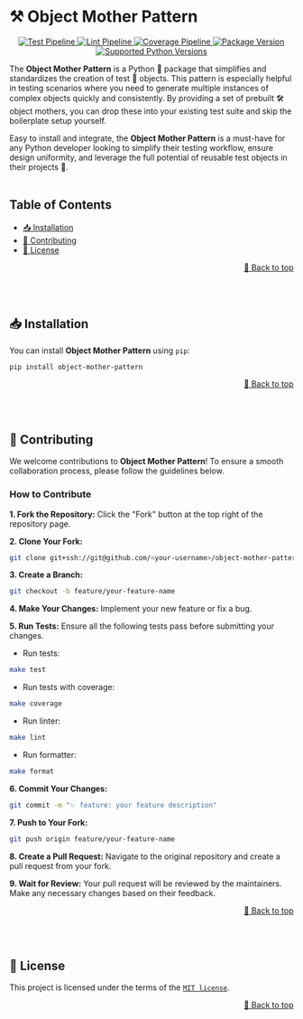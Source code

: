 <a name="readme-top"></a>

# ⚒️ Object Mother Pattern

<p align="center">
    <a href="https://github.com/adriamontoto/object-mother-pattern/actions/workflows/test.yaml?event=push&branch=master" target="_blank">
        <img src="https://github.com/adriamontoto/object-mother-pattern/actions/workflows/test.yaml/badge.svg?event=push&branch=master" alt="Test Pipeline">
    </a>
    <a href="https://github.com/adriamontoto/object-mother-pattern/actions/workflows/lint.yaml?event=push&branch=master" target="_blank">
        <img src="https://github.com/adriamontoto/object-mother-pattern/actions/workflows/lint.yaml/badge.svg?event=push&branch=master" alt="Lint Pipeline">
    </a>
        <a href="https://coverage-badge.samuelcolvin.workers.dev/redirect/adriamontoto/object-mother-pattern" target="_blank">
        <img src="https://coverage-badge.samuelcolvin.workers.dev/adriamontoto/object-mother-pattern.svg" alt="Coverage Pipeline">
    </a>
    <a href="https://pypi.org/project/object-mother-pattern" target="_blank">
        <img src="https://img.shields.io/pypi/v/object-mother-pattern?color=%2334D058&label=pypi%20package" alt="Package Version">
    </a>
    <a href="https://pypi.org/project/object-mother-pattern/" target="_blank">
        <img src="https://img.shields.io/pypi/pyversions/object-mother-pattern.svg?color=%2334D058" alt="Supported Python Versions">
    </a>
</p>

The **Object Mother Pattern** is a Python 🐍 package that simplifies and standardizes the creation of test 🧪 objects. This pattern is especially helpful in testing scenarios where you need to generate multiple instances of complex objects quickly and consistently. By providing a set of prebuilt 🛠️ object mothers, you can drop these into your existing test suite and skip the boilerplate setup yourself.

Easy to install and integrate, the **Object Mother Pattern** is a must-have for any Python developer looking to simplify their testing workflow, ensure design uniformity, and leverage the full potential of reusable test objects in their projects 🚀.
<br><br>

## Table of Contents

- [📥 Installation](#installation)
- [🤝 Contributing](#contributing)
- [🔑 License](#license)

<p align="right">
    <a href="#readme-top">🔼 Back to top</a>
</p><br><br>

<a name="installation"></a>

## 📥 Installation

You can install **Object Mother Pattern** using `pip`:

```bash
pip install object-mother-pattern
```

<p align="right">
    <a href="#readme-top">🔼 Back to top</a>
</p><br><br>

<a name="contributing"></a>

## 🤝 Contributing

We welcome contributions to **Object Mother Pattern**! To ensure a smooth collaboration process, please follow the guidelines below.

### How to Contribute

**1. Fork the Repository:** Click the "Fork" button at the top right of the repository page.

**2. Clone Your Fork:**

```bash
git clone git+ssh://git@github.com/<your-username>/object-mother-pattern
```

**3. Create a Branch:**

```bash
git checkout -b feature/your-feature-name
```

**4. Make Your Changes:** Implement your new feature or fix a bug.

**5. Run Tests:** Ensure all the following tests pass before submitting your changes.

- Run tests:

```bash
make test
```

- Run tests with coverage:

```bash
make coverage
```

- Run linter:

```bash
make lint
```

- Run formatter:

```bash
make format
```

**6. Commit Your Changes:**

```bash
git commit -m "✨ feature: your feature description"
```

**7. Push to Your Fork:**

```bash
git push origin feature/your-feature-name
```

**8. Create a Pull Request:** Navigate to the original repository and create a pull request from your fork.

**9. Wait for Review:** Your pull request will be reviewed by the maintainers. Make any necessary changes based on their feedback.

<p align="right">
    <a href="#readme-top">🔼 Back to top</a>
</p><br><br>

<a name="license"></a>

## 🔑 License

This project is licensed under the terms of the [`MIT license`](https://github.com/adriamontoto/object-mother-pattern/blob/master/LICENSE.md).

<p align="right">
    <a href="#readme-top">🔼 Back to top</a>
</p>
